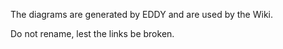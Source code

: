 The diagrams are generated by EDDY and are used by the Wiki.

Do not rename, lest the links be broken.
